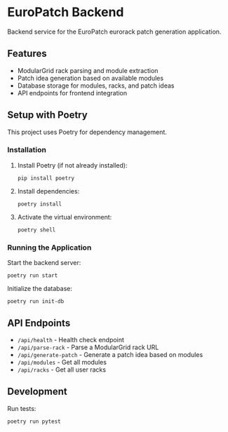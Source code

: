 # EuroPatch Backend

Backend service for the EuroPatch eurorack patch generation application.

## Features

- ModularGrid rack parsing and module extraction
- Patch idea generation based on available modules
- Database storage for modules, racks, and patch ideas
- API endpoints for frontend integration

## Setup with Poetry

This project uses Poetry for dependency management.

### Installation

1. Install Poetry (if not already installed):
   ```
   pip install poetry
   ```

2. Install dependencies:
   ```
   poetry install
   ```

3. Activate the virtual environment:
   ```
   poetry shell
   ```

### Running the Application

Start the backend server:
```
poetry run start
```

Initialize the database:
```
poetry run init-db
```

## API Endpoints

- `/api/health` - Health check endpoint
- `/api/parse-rack` - Parse a ModularGrid rack URL
- `/api/generate-patch` - Generate a patch idea based on modules
- `/api/modules` - Get all modules
- `/api/racks` - Get all user racks

## Development

Run tests:
```
poetry run pytest
```
